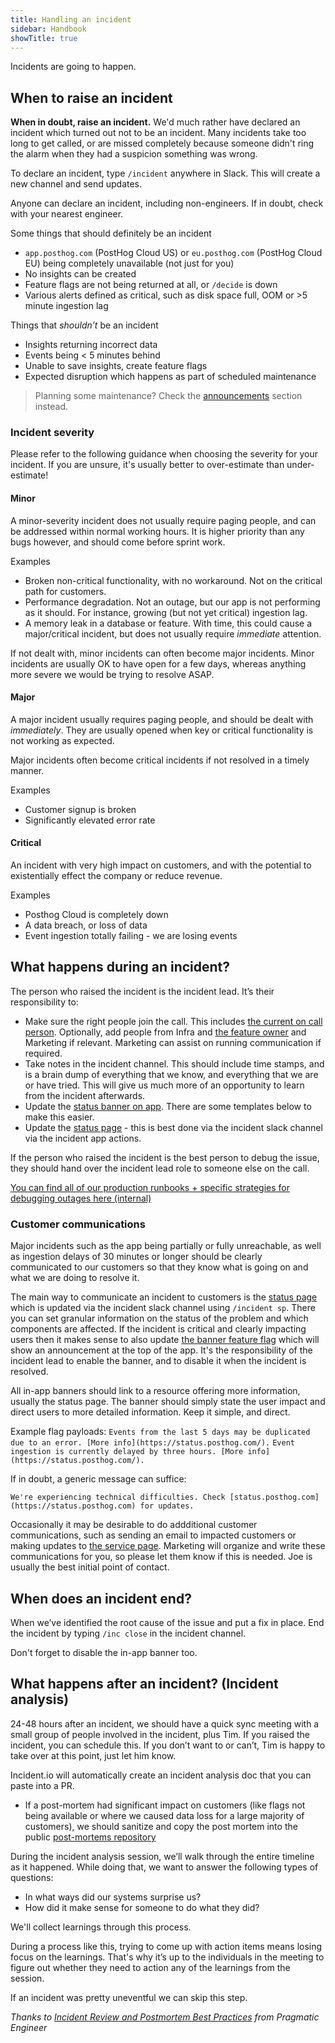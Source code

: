 ```yaml
---
title: Handling an incident
sidebar: Handbook
showTitle: true
---
```


Incidents are going to happen.

## When to raise an incident

**When in doubt, raise an incident.** We'd much rather have declared an incident which turned out not to be an incident. Many incidents take too long to get called, or are missed completely because someone didn't ring the alarm when they had a suspicion something was wrong.

To declare an incident, type `/incident` anywhere in Slack. This will create a new channel and send updates.

Anyone can declare an incident, including non-engineers. If in doubt, check with your nearest engineer.

Some things that should definitely be an incident
- `app.posthog.com` (PostHog Cloud US) or `eu.posthog.com` (PostHog Cloud EU) being completely unavailable (not just for you)
- No insights can be created
- Feature flags are not being returned at all, or `/decide` is down
- Various alerts defined as critical, such as disk space full, OOM or >5 minute ingestion lag

Things that _shouldn’t_ be an incident
- Insights returning incorrect data
- Events being < 5 minutes behind
- Unable to save insights, create feature flags
- Expected disruption which happens as part of scheduled maintenance

> Planning some maintenance? Check the [announcements](/handbook/growth/marketing/product-announcements) section instead.

### Incident severity
Please refer to the following guidance when choosing the severity for your incident. If you are unsure, it's usually better to over-estimate than under-estimate!

#### Minor
A minor-severity incident does not usually require paging people, and can be addressed within normal working hours. It is higher priority than any bugs however, and should come before sprint work.

Examples
- Broken non-critical functionality, with no workaround. Not on the critical path for customers.
- Performance degradation. Not an outage, but our app is not performing as it should. For instance, growing (but not yet critical) ingestion lag.
- A memory leak in a database or feature. With time, this could cause a major/critical incident, but does not usually require _immediate_ attention.

If not dealt with, minor incidents can often become major incidents. Minor incidents are usually OK to have open for a few days, whereas anything more severe we would be trying to resolve ASAP.

#### Major
A major incident usually requires paging people, and should be dealt with _immediately_. They are usually opened when key or critical functionality is not working as expected.

Major incidents often become critical incidents if not resolved in a timely manner.

Examples
- Customer signup is broken
- Significantly elevated error rate

#### Critical
An incident with very high impact on customers, and with the potential to existentially effect the company or reduce revenue.

Examples
- Posthog Cloud is completely down
- A data breach, or loss of data
- Event ingestion totally failing - we are losing events

## What happens during an incident?

The person who raised the incident is the incident lead. It’s their responsibility to:
- Make sure the right people join the call. This includes [the current on call person](https://posthog.pagerduty.com/service-directory/P43Y0E8). Optionally, add people from Infra and [the feature owner](https://posthog.com/handbook/engineering/feature-ownership) and Marketing if relevant. Marketing can assist on running communication if required.
- Take notes in the incident channel. This should include time stamps, and is a brain dump of everything that we know, and everything that we are or have tried. This will give us much more of an opportunity to learn from the incident afterwards.
- Update the [status banner on app](https://app.posthog.com/feature_flags/984). There are some templates below to make this easier.
- Update the [status page](https://status.posthog.com/) - this is best done via the incident slack channel via the incident app actions.

If the person who raised the incident is the best person to debug the issue, they should hand over the incident lead role to someone else on the call.

[You can find all of our production runbooks + specific strategies for debugging outages here (internal)](http://runbooks/)

### Customer communications

Major incidents such as the app being partially or fully unreachable, as well as ingestion delays of 30 minutes or longer should be clearly communicated to our customers so that they know what is going on and what we are doing to resolve it.

The main way to communicate an incident to customers is the [status page](https://status.posthog.com/) which is updated via the incident slack channel using `/incident sp`. There you can set granular information on the status of the problem and which components are affected. If the incident is critical and clearly impacting users then it makes sense to also update [the banner feature flag](https://app.posthog.com/feature_flags/984) which will show an announcement at the top of the app. It's the responsibility of the incident lead to enable the banner, and to disable it when the incident is resolved.

All in-app banners should link to a resource offering more information, usually the status page. The banner should simply state the user impact and direct users to more detailed information. Keep it simple, and direct.

Example flag payloads:
`Events from the last 5 days may be duplicated due to an error. [More info](https://status.posthog.com/).`
`Event ingestion is currently delayed by three hours. [More info](https://status.posthog.com/).`

If in doubt, a generic message can suffice:

`We're experiencing technical difficulties. Check [status.posthog.com](https://status.posthog.com) for updates.`

Occasionally it may be desirable to do addditional customer communications, such as sending an email to impacted customers or making updates to [the service page](/service-message). Marketing will organize and write these communications for you, so please let them know if this is needed. Joe is usually the best initial point of contact. 

## When does an incident end?

When we’ve identified the root cause of the issue and put a fix in place. End the incident by typing `/inc close` in the incident channel.

Don't forget to disable the in-app banner too. 

## What happens after an incident? (Incident analysis)

24-48 hours after an incident, we should have a quick sync meeting with a small group of people involved in the incident, plus Tim. If you raised the incident, you can schedule this. If you don’t want to or can’t, Tim is happy to take over at this point, just let him know.

Incident.io will automatically create an incident analysis doc that you can paste into a PR. 

- If a post-mortem had significant impact on customers (like flags not being available or where we caused data loss for a large majority of customers), we should sanitize and copy the post mortem into the public [post-mortems repository](https://github.com/PostHog/post-mortems)

During the incident analysis session, we’ll walk through the entire timeline as it happened. While doing that, we want to answer the following types of questions:

- In what ways did our systems surprise us?
- How did it make sense for someone to do what they did?

We'll collect learnings through this process.

During a process like this, trying to come up with action items means losing focus on the learnings. That's why it’s up to the individuals in the meeting to figure out whether they need to action any of the learnings from the session.

If an incident was pretty uneventful we can skip this step.

_Thanks to [Incident Review and Postmortem Best Practices](https://blog.pragmaticengineer.com/postmortem-best-practices/) from Pragmatic Engineer_
